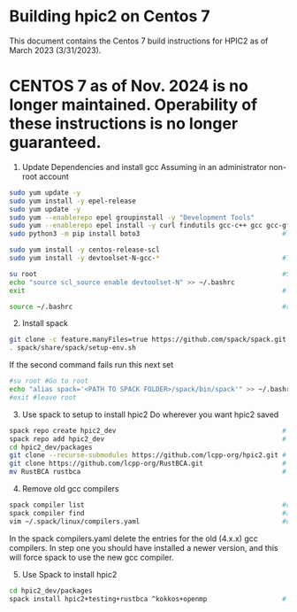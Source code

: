 # Building hpic2 on Centos 7
This document contains the Centos 7 build instructions for HPIC2 as of March 2023 (3/31/2023). 

# CENTOS 7 as of Nov. 2024 is no longer maintained. Operability of these instructions is no longer guaranteed.

1. Update Dependencies and install gcc
Assuming in an administrator non-root account
```bash 
sudo yum update -y
sudo yum install -y epel-release
sudo yum update -y
sudo yum --enablerepo epel groupinstall -y "Development Tools"
sudo yum --enablerepo epel install -y curl findutils gcc-c++ gcc gcc-gfortran git gnupg2 hostname iproute redhat-lsb-core make patch python3 python3-pip python3-setuptools unzip
sudo python3 -m pip install boto3                                    #This will give an warning don't worry about it

sudo yum install -y centos-release-scl
sudo yum install -y devtoolset-N-gcc-*                               #The N should be replaced with a number >=7, 9 has been used before with success

su root                                                              #Switch to root for the next command
echo "source scl_source enable devtoolset-N" >> ~/.bashrc
exit                                                                 #leave root

source ~/.bashrc                                                     #reload bashrc file 
```
2. Install spack
```bash
git clone -c feature.manyFiles=true https://github.com/spack/spack.git # download spack
. spack/share/spack/setup-env.sh                                       # source spack env. consider adding this to your .bashrc
```
If the second command fails run this next set
```bash 
#su root #Go to root
echo "alias spack='<PATH TO SPACK FOLDER>/spack/bin/spack'" >> ~/.bashrc
#exit #leave root
```

3. Use spack to setup to install hpic2
Do wherever you want hpic2 saved
```bash
spack repo create hpic2_dev                                          # make a new spack repo
spack repo add hpic2_dev                                             # register spack repo
cd hpic2_dev/packages
git clone --recurse-submodules https://github.com/lcpp-org/hpic2.git # download hpic2 source
git clone https://github.com/lcpp-org/RustBCA.git                    # (optional) download rustbca source
mv RustBCA rustbca                                                   # rename rustbca dir to be spack-friendly
```

4. Remove old gcc compilers
```bash 
spack compiler list                                                  #check if there are old compiler versions (like 4.x.x)
spack compiler find                                                  #add new compilers / makesure they are all loaded
vim ~/.spack/linux/compilers.yaml                                    #open the spack compilers file (This may be different, the output of the previous two commands will tell you where this file is)
```
In the spack compilers.yaml delete the entries for the old (4.x.x) gcc compilers. 
In step one you should have installed a newer version, and this will force spack to use the new gcc compiler. 

5. Use Spack to install hpic2
```bash
cd hpic2_dev/packages
spack install hpic2+testing+rustbca ^kokkos+openmp                   # use spack to install hpic2. go nuts with options
```
